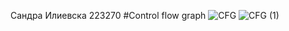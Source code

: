 Сандра Илиевска 223270
#Control flow graph
![CFG](https://github.com/sandrailievskaa/SI_2024_lab2_223270/assets/131893105/b28ae95c-4301-4fc3-beea-061e8314b96f)
![CFG (1)](https://github.com/sandrailievskaa/SI_2024_lab2_223270/assets/131893105/ca688867-709b-4195-b30d-43844e9e4dc9)
